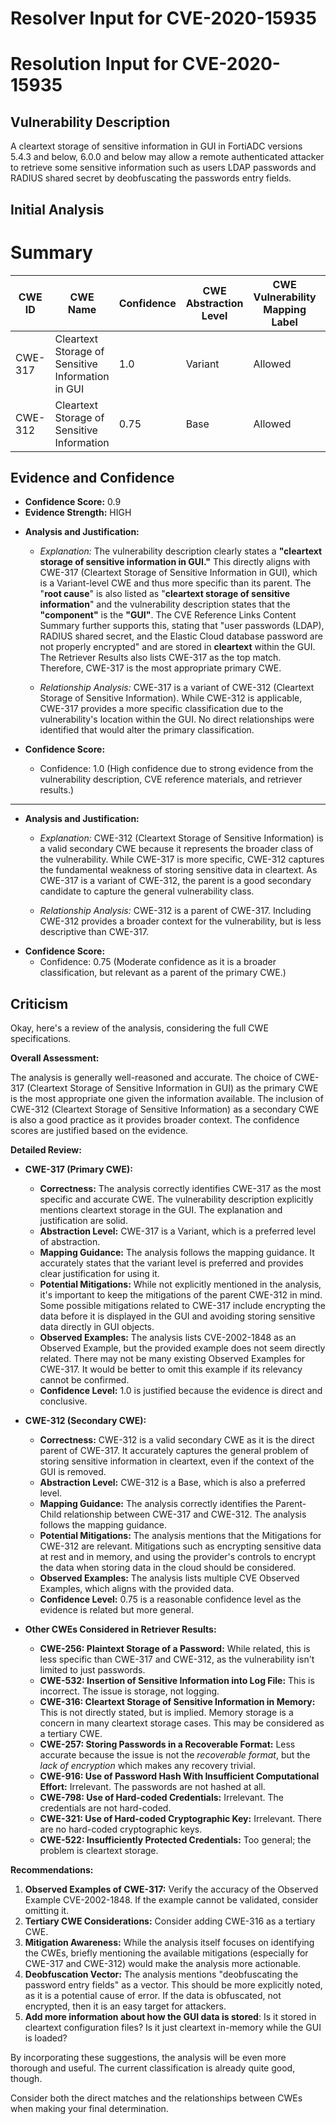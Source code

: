 # Resolver Input for CVE-2020-15935

# Resolution Input for CVE-2020-15935

## Vulnerability Description
A cleartext storage of sensitive information in GUI in FortiADC versions 5.4.3 and below, 6.0.0 and below may allow a remote authenticated attacker to retrieve some sensitive information such as users LDAP passwords and RADIUS shared secret by deobfuscating the passwords entry fields.

## Initial Analysis
# Summary
| CWE ID | CWE Name | Confidence | CWE Abstraction Level | CWE Vulnerability Mapping Label | CWE-Vulnerability Mapping Notes |
|---|---|---|---|---|---|
| CWE-317 | Cleartext Storage of Sensitive Information in GUI | 1.0 | Variant | Allowed | Primary CWE |
| CWE-312 | Cleartext Storage of Sensitive Information | 0.75 | Base | Allowed | Secondary Candidate CWE |

## Evidence and Confidence

*   **Confidence Score:** 0.9
*   **Evidence Strength:** HIGH

- **Analysis and Justification:**  
  - *Explanation:* The vulnerability description clearly states a **"cleartext storage of sensitive information in GUI."** This directly aligns with CWE-317 (Cleartext Storage of Sensitive Information in GUI), which is a Variant-level CWE and thus more specific than its parent. The "**root cause**" is also listed as "**cleartext storage of sensitive information**" and the vulnerability description states that the **"component"** is the **"GUI"**. The CVE Reference Links Content Summary further supports this, stating that "user passwords (LDAP), RADIUS shared secret, and the Elastic Cloud database password are not properly encrypted" and are stored in **cleartext** within the GUI. The Retriever Results also lists CWE-317 as the top match. Therefore, CWE-317 is the most appropriate primary CWE.
  
  - *Relationship Analysis:* CWE-317 is a variant of CWE-312 (Cleartext Storage of Sensitive Information). While CWE-312 is applicable, CWE-317 provides a more specific classification due to the vulnerability's location within the GUI. No direct relationships were identified that would alter the primary classification.

- **Confidence Score:**  
  - Confidence: 1.0 (High confidence due to strong evidence from the vulnerability description, CVE reference materials, and retriever results.)

---
- **Analysis and Justification:**
  - *Explanation:* CWE-312 (Cleartext Storage of Sensitive Information) is a valid secondary CWE because it represents the broader class of the vulnerability. While CWE-317 is more specific, CWE-312 captures the fundamental weakness of storing sensitive data in cleartext. As CWE-317 is a variant of CWE-312, the parent is a good secondary candidate to capture the general vulnerability class.

  - *Relationship Analysis:* CWE-312 is a parent of CWE-317. Including CWE-312 provides a broader context for the vulnerability, but is less descriptive than CWE-317.
- **Confidence Score:**
  - Confidence: 0.75 (Moderate confidence as it is a broader classification, but relevant as a parent of the primary CWE.)

## Criticism
Okay, here's a review of the analysis, considering the full CWE specifications.

**Overall Assessment:**

The analysis is generally well-reasoned and accurate. The choice of CWE-317 (Cleartext Storage of Sensitive Information in GUI) as the primary CWE is the most appropriate one given the information available. The inclusion of CWE-312 (Cleartext Storage of Sensitive Information) as a secondary CWE is also a good practice as it provides broader context. The confidence scores are justified based on the evidence.

**Detailed Review:**

*   **CWE-317 (Primary CWE):**

    *   **Correctness:** The analysis correctly identifies CWE-317 as the most specific and accurate CWE. The vulnerability description explicitly mentions cleartext storage in the GUI.  The explanation and justification are solid.
    *   **Abstraction Level:** CWE-317 is a Variant, which is a preferred level of abstraction.
    *   **Mapping Guidance:**  The analysis follows the mapping guidance. It accurately states that the variant level is preferred and provides clear justification for using it.
    *   **Potential Mitigations:** While not explicitly mentioned in the analysis, it's important to keep the mitigations of the parent CWE-312 in mind. Some possible mitigations related to CWE-317 include encrypting the data before it is displayed in the GUI and avoiding storing sensitive data directly in GUI objects.
    *   **Observed Examples:** The analysis lists CVE-2002-1848 as an Observed Example, but the provided example does not seem directly related. There may not be many existing Observed Examples for CWE-317. It would be better to omit this example if its relevancy cannot be confirmed.
    *   **Confidence Level:** 1.0 is justified because the evidence is direct and conclusive.

*   **CWE-312 (Secondary CWE):**

    *   **Correctness:**  CWE-312 is a valid secondary CWE as it is the direct parent of CWE-317. It accurately captures the general problem of storing sensitive information in cleartext, even if the context of the GUI is removed.
    *   **Abstraction Level:** CWE-312 is a Base, which is also a preferred level.
    *   **Mapping Guidance:**  The analysis correctly identifies the Parent-Child relationship between CWE-317 and CWE-312. The analysis follows the mapping guidance.
    *   **Potential Mitigations:**  The analysis mentions that the Mitigations for CWE-312 are relevant. Mitigations such as encrypting sensitive data at rest and in memory, and using the provider's controls to encrypt the data when storing data in the cloud should be considered.
    *   **Observed Examples:** The analysis lists multiple CVE Observed Examples, which aligns with the provided data.
    *   **Confidence Level:** 0.75 is a reasonable confidence level as the evidence is related but more general.

*   **Other CWEs Considered in Retriever Results:**

    *   **CWE-256: Plaintext Storage of a Password:** While related, this is less specific than CWE-317 and CWE-312, as the vulnerability isn't limited to just passwords.
    *   **CWE-532: Insertion of Sensitive Information into Log File:** This is incorrect. The issue is storage, not logging.
    *   **CWE-316: Cleartext Storage of Sensitive Information in Memory:** This is not directly stated, but is implied. Memory storage is a concern in many cleartext storage cases. This may be considered as a tertiary CWE.
    *   **CWE-257: Storing Passwords in a Recoverable Format:** Less accurate because the issue is not the *recoverable format*, but the *lack of encryption* which makes any recovery trivial.
    *   **CWE-916: Use of Password Hash With Insufficient Computational Effort:** Irrelevant. The passwords are not hashed at all.
    *   **CWE-798: Use of Hard-coded Credentials:** Irrelevant. The credentials are not hard-coded.
    *   **CWE-321: Use of Hard-coded Cryptographic Key:** Irrelevant. There are no hard-coded cryptographic keys.
    *   **CWE-522: Insufficiently Protected Credentials:** Too general; the problem is cleartext storage.

**Recommendations:**

1.  **Observed Examples of CWE-317:** Verify the accuracy of the Observed Example CVE-2002-1848. If the example cannot be validated, consider omitting it.
2.  **Tertiary CWE Considerations:** Consider adding CWE-316 as a tertiary CWE.
3.  **Mitigation Awareness:** While the analysis itself focuses on identifying the CWEs, briefly mentioning the available mitigations (especially for CWE-317 and CWE-312) would make the analysis more actionable.
4. **Deobfuscation Vector:** The analysis mentions "deobfuscating the password entry fields" as a vector. This should be more explicitly noted, as it is a potential cause of error. If the data is obfuscated, not encrypted, then it is an easy target for attackers.
5. **Add more information about how the GUI data is stored**: Is it stored in cleartext configuration files? Is it just cleartext in-memory while the GUI is loaded?

By incorporating these suggestions, the analysis will be even more thorough and useful. The current classification is already quite good, though.

Consider both the direct matches and the relationships between CWEs
when making your final determination.
        